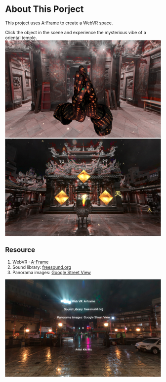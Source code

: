 # About This Porject
This project uses [A-Frame](http://aframe.io) to create a WebVR space.

Click the object in the scene and experience the mysterious vibe of a oriental temple.
![screenshot](/assets/screenshot/vr-screenshot.png)
![screenshot](/assets/screenshot/vr-screenshot2.png)

## Resource
1. WebVR : [A-Frame](http://aframe.io)
2. Sound library: [freesound.org](https://freesound.org/)
3. Panorama images: [Google Street View](https://istreetview.com/)

![screenshot](/assets/screenshot/vr-screenshot3.png)



